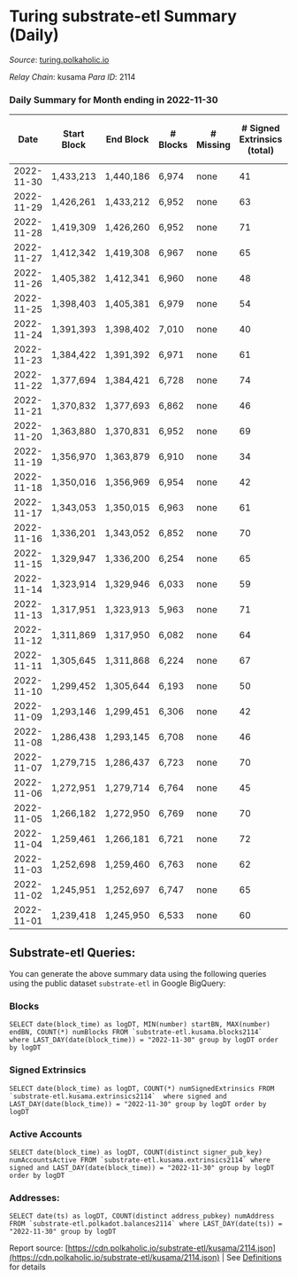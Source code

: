 # Turing substrate-etl Summary (Daily)

_Source_: [turing.polkaholic.io](https://turing.polkaholic.io)

*Relay Chain*: kusama
*Para ID*: 2114



### Daily Summary for Month ending in 2022-11-30


| Date | Start Block | End Block | # Blocks | # Missing | # Signed Extrinsics (total) | # Active Accounts | # Addresses with Balances | # Events | # Transfers | # XCM Transfers In | # XCM Transfers Out |
| ---- | ----------- | --------- | -------- | --------- | --------------------------- | ----------------- | ------------------------- | -------- | ----------- | ------------------ | ------------------- |
| 2022-11-30 | 1,433,213 | 1,440,186 | 6,974 | none  | 41 | 36 | 1,694 | 36,979 | 5  |   | 3  |
| 2022-11-29 | 1,426,261 | 1,433,212 | 6,952 | none  | 63 | 45 |  | 39,101 | 13  |   | 7  |
| 2022-11-28 | 1,419,309 | 1,426,260 | 6,952 | none  | 71 | 39 | 1,694 | 38,647 | 9  |   | 4  |
| 2022-11-27 | 1,412,342 | 1,419,308 | 6,967 | none  | 65 | 55 | 1,694 | 36,641 | 11  |   | 5  |
| 2022-11-26 | 1,405,382 | 1,412,341 | 6,960 | none  | 48 | 41 | 1,694 | 38,476 | 12  |   | 3  |
| 2022-11-25 | 1,398,403 | 1,405,381 | 6,979 | none  | 54 | 43 | 1,693 | 36,521 | 13  |   | 6  |
| 2022-11-24 | 1,391,393 | 1,398,402 | 7,010 | none  | 40 | 32 | 1,693 | 38,458 | 7  |   | 3  |
| 2022-11-23 | 1,384,422 | 1,391,392 | 6,971 | none  | 61 | 42 |  | 38,485 | 7  |   | 4  |
| 2022-11-22 | 1,377,694 | 1,384,421 | 6,728 | none  | 74 | 47 |  | 35,598 | 12  |   | 7  |
| 2022-11-21 | 1,370,832 | 1,377,693 | 6,862 | none  | 46 | 36 | 1,691 | 35,960 | 6  |   | 2  |
| 2022-11-20 | 1,363,880 | 1,370,831 | 6,952 | none  | 69 | 52 | 1,689 | 38,357 | 11  |   | 3  |
| 2022-11-19 | 1,356,970 | 1,363,879 | 6,910 | none  | 34 | 23 | 1,689 | 36,176 | 5  |   | 2  |
| 2022-11-18 | 1,350,016 | 1,356,969 | 6,954 | none  | 42 | 33 |  | 38,146 | 2  |   |   |
| 2022-11-17 | 1,343,053 | 1,350,015 | 6,963 | none  | 61 | 43 |  | 38,356 | 15  |   | 6  |
| 2022-11-16 | 1,336,201 | 1,343,052 | 6,852 | none  | 70 | 45 |  | 35,310 | 9  |   | 4  |
| 2022-11-15 | 1,329,947 | 1,336,200 | 6,254 | none  | 65 | 41 |  | 31,421 | 12  |   | 5  |
| 2022-11-14 | 1,323,914 | 1,329,946 | 6,033 | none  | 59 | 43 |  | 30,218 | 5  |   | 4  |
| 2022-11-13 | 1,317,951 | 1,323,913 | 5,963 | none  | 71 | 50 |  | 28,267 | 14  |   | 6  |
| 2022-11-12 | 1,311,869 | 1,317,950 | 6,082 | none  | 64 | 32 | 1,685 | 30,719 | 4  |   | 2  |
| 2022-11-11 | 1,305,645 | 1,311,868 | 6,224 | none  | 67 | 39 |  | 30,168 | 15  |   | 8  |
| 2022-11-10 | 1,299,452 | 1,305,644 | 6,193 | none  | 50 | 41 |  | 29,893 | 11  |   | 7  |
| 2022-11-09 | 1,293,146 | 1,299,451 | 6,306 | none  | 42 | 38 | 1,683 | 32,833 | 12  |   | 6  |
| 2022-11-08 | 1,286,438 | 1,293,145 | 6,708 | none  | 46 | 34 |  | 35,002 | 5  |   | 4  |
| 2022-11-07 | 1,279,715 | 1,286,437 | 6,723 | none  | 70 | 54 |  | 35,152 | 17  |   | 6  |
| 2022-11-06 | 1,272,951 | 1,279,714 | 6,764 | none  | 45 | 32 | 1,683 | 36,000 | 4  |   | 2  |
| 2022-11-05 | 1,266,182 | 1,272,950 | 6,769 | none  | 70 | 48 | 1,683 | 35,896 | 17  |   | 8  |
| 2022-11-04 | 1,259,461 | 1,266,181 | 6,721 | none  | 72 | 55 |  | 34,925 | 16  |   | 8  |
| 2022-11-03 | 1,252,698 | 1,259,460 | 6,763 | none  | 62 | 45 | 1,677 | 34,806 | 13  | 1 ($2.87) | 6  |
| 2022-11-02 | 1,245,951 | 1,252,697 | 6,747 | none  | 65 | 45 | 1,674 | 35,603 | 11  |   | 3  |
| 2022-11-01 | 1,239,418 | 1,245,950 | 6,533 | none  | 60 | 45 | 1,673 | 32,613 | 13  |   | 5  |

## Substrate-etl Queries:
You can generate the above summary data using the following queries using the public dataset `substrate-etl` in Google BigQuery:


### Blocks
```
SELECT date(block_time) as logDT, MIN(number) startBN, MAX(number) endBN, COUNT(*) numBlocks FROM `substrate-etl.kusama.blocks2114`  where LAST_DAY(date(block_time)) = "2022-11-30" group by logDT order by logDT
```


### Signed Extrinsics
```
SELECT date(block_time) as logDT, COUNT(*) numSignedExtrinsics FROM `substrate-etl.kusama.extrinsics2114`  where signed and LAST_DAY(date(block_time)) = "2022-11-30" group by logDT order by logDT
```


### Active Accounts
```
SELECT date(block_time) as logDT, COUNT(distinct signer_pub_key) numAccountsActive FROM `substrate-etl.kusama.extrinsics2114` where signed and LAST_DAY(date(block_time)) = "2022-11-30" group by logDT order by logDT
```


### Addresses:
```
SELECT date(ts) as logDT, COUNT(distinct address_pubkey) numAddress FROM `substrate-etl.polkadot.balances2114` where LAST_DAY(date(ts)) = "2022-11-30" group by logDT
```



Report source: [https://cdn.polkaholic.io/substrate-etl/kusama/2114.json](https://cdn.polkaholic.io/substrate-etl/kusama/2114.json) | See [Definitions](/DEFINITIONS.md) for details
